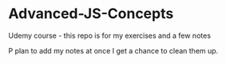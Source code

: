 # Advanced-JS-Concepts
Udemy course - this repo is for my exercises and a few notes

P plan to add my notes at once I get a chance to clean them up.
